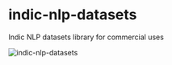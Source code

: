 # indic-nlp-datasets
Indic NLP datasets library for commercial uses

![indic-nlp-datasets](https://github.com/rahul1990gupta/indic-nlp-datasets/workflows/build/badge.svg)